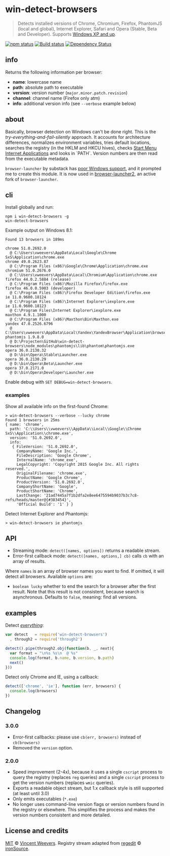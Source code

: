 # win-detect-browsers

> Detects installed versions of Chrome, Chromium, Firefox, PhantomJS (local and global), Internet Explorer, Safari and Opera (Stable, Beta and Developer). Supports [Windows XP and up](https://github.com/vweevers/win-detect-browsers/wiki).

[![npm status](http://img.shields.io/npm/v/win-detect-browsers.svg?style=flat-square)](https://www.npmjs.org/package/win-detect-browsers) [![Build status](https://img.shields.io/appveyor/ci/vweevers/win-detect-browsers.svg?style=flat-square)](https://ci.appveyor.com/project/vweevers/win-detect-browsers) [![Dependency Status](https://img.shields.io/david/vweevers/win-detect-browsers.svg?style=flat-square)](https://david-dm.org/vweevers/win-detect-browsers)

## info

Returns the following information per browser:

- **name**: lowercase name
- **path**: absolute path to executable
- **version**: version number (`major.minor.patch.revision`)
- **channel**: channel name (Firefox only atm)
- **info**: additional version info (see `--verbose` example below)

## about

Basically, browser detection on Windows can't be done right. This is the *try-everything-and-fail-silently* approach. It accounts for architecture differences, normalizes environment variables, tries default locations, searches the registry (in the HKLM and HKCU hives), checks [Start Menu Internet Applications](http://msdn.microsoft.com/en-us/library/windows/desktop/dd203067(v=vs.85).aspx) and looks in `PATH`. Version numbers are then read from the executable metadata.

`browser-launcher` by substack has [poor Windows support](https://github.com/substack/browser-launcher/issues/7), and it prompted me to create this module. It is now used in [browser-launcher2](https://github.com/benderjs/browser-launcher2), an active fork of `browser-launcher`.

## cli

Install globally and run:

    npm i win-detect-browsers -g
    win-detect-browsers

Example output on Windows 8.1:

```
Found 13 browsers in 189ms

chrome 51.0.2692.0
  @ C:\Users\vweevers\AppData\Local\Google\Chrome SxS\Application\chrome.exe
chrome 49.0.2623.87
  @ C:\Program Files (x86)\Google\Chrome\Application\chrome.exe
chromium 51.0.2676.0
  @ C:\Users\vweevers\AppData\Local\Chromium\Application\chrome.exe
firefox 44.0.2.5884 (release)
  @ C:\Program Files (x86)\Mozilla Firefox\firefox.exe
firefox 46.0.0.5903 (developer)
  @ C:\Program Files (x86)\Firefox Developer Edition\firefox.exe
ie 11.0.9600.18124
  @ C:\Program Files (x86)\Internet Explorer\iexplore.exe
ie 11.0.9600.18123
  @ C:\Program Files\Internet Explorer\iexplore.exe
maxthon 4.9.1.1000
  @ C:\Program Files (x86)\Maxthon\Bin\Maxthon.exe
yandex 47.0.2526.6796
  @ C:\Users\vweevers\AppData\Local\Yandex\YandexBrowser\Application\browser.exe
phantomjs 1.9.8.0
  @ D:\Projecten\GitHub\win-detect-browsers\node_modules\phantomjs\lib\phantom\phantomjs.exe
opera 36.0.2130.32
  @ D:\bin\Opera\Stable\Launcher.exe
opera 36.0.2130.29
  @ D:\bin\Opera\Beta\Launcher.exe
opera 37.0.2171.0
  @ D:\bin\Opera\Developer\Launcher.exe
```

Enable debug with `SET DEBUG=win-detect-browsers`.

### examples

Show all available info on the first-found Chrome:

```
> win-detect-browsers --verbose --lucky chrome
Found 1 browsers in 25ms
{ name: 'chrome',
  path: 'C:\\Users\\vweevers\\AppData\\Local\\Google\\Chrome SxS\\Application\\chrome.exe',
  version: '51.0.2692.0',
  info:
   { FileVersion: '51.0.2692.0',
     CompanyName: 'Google Inc.',
     FileDescription: 'Google Chrome',
     InternalName: 'chrome_exe',
     LegalCopyright: 'Copyright 2015 Google Inc. All rights reserved.',
     OriginalFilename: 'chrome.exe',
     ProductName: 'Google Chrome',
     ProductVersion: '51.0.2692.0',
     CompanyShortName: 'Google',
     ProductShortName: 'Chrome',
     LastChange: '21ad7445a7f1b2dfa2e8ee6475594b9037b3c7c8-refs/heads/master@{#383454}',
     'Official Build': '1' } }
```

Detect Internet Explorer and Phantomjs:

```
> win-detect-browsers ie phantomjs
```

## API

- Streaming mode: `detect([names, options])` returns a readable stream.
- Error-first callback mode: `detect([names, options,] cb)` calls `cb` with an array of results.

Where `names` is an array of browser names you want to find. If omitted, it will detect all browsers. Available `options` are:

- `boolean lucky` whether to end the search for a browser after the first result. Note that this result is not consistent, because search is asynchronous. Defaults to `false`, meaning: find all versions.

## examples

Detect *[everything](http://youtu.be/k1yvvNvlXtg)*:

```js
var detect   = require('win-detect-browsers')
  , through2 = require('through2')

detect().pipe(through2.obj(function(b, _, next){
  var format = "\n%s %s\n  @ %s"
  console.log(format, b.name, b.version, b.path)
  next()
}))
```

Detect only Chrome and IE, using a callback:

```js
detect(['chrome', 'ie'], function (err, browsers) {
  console.log(browsers)
})
```

## Changelog

### 3.0.0

- Error-first callbacks: please use `cb(err, browsers)` instead of `cb(browsers)`
- Removed the `version` option.

### 2.0.0

- Speed improvement (2-4x), because it uses a single `cscript` process to query the registry (replaces `reg` queries) and a single `cscript` process to get the version numbers (replaces `wmic` queries).
- Exports a readable object stream, but 1.x callback style is still supported (at least until 3.0)
- Only emits executables (`*.exe`)
- No longer uses command-line version flags or version numbers found in the registry or elsewhere. This simplifies the process and makes the version numbers consistent and more detailed.

## License and credits

[MIT](http://opensource.org/licenses/MIT) © [Vincent Weevers](http://vincentweevers.nl). Registry stream adapted from [regedit](https://www.npmjs.com/package/regedit) © [ironSource](http://www.ironsrc.com/).
